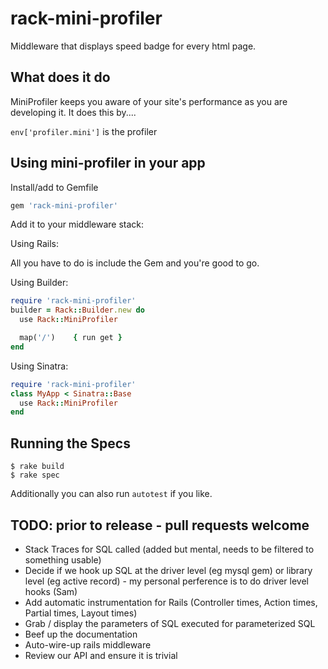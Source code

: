 # rack-mini-profiler

Middleware that displays speed badge for every html page.

## What does it do

MiniProfiler keeps you aware of your site's performance as you are developing it.
It does this by....

`env['profiler.mini']` is the profiler 

## Using mini-profiler in your app

Install/add to Gemfile

```ruby
gem 'rack-mini-profiler'
```

Add it to your middleware stack:

Using Rails:

All you have to do is include the Gem and you're good to go.

Using Builder:

```ruby
require 'rack-mini-profiler'
builder = Rack::Builder.new do
  use Rack::MiniProfiler

  map('/')    { run get }
end
```

Using Sinatra:

```ruby
require 'rack-mini-profiler'
class MyApp < Sinatra::Base
  use Rack::MiniProfiler
end
```

## Running the Specs

```
$ rake build
$ rake spec
```

Additionally you can also run `autotest` if you like.


## TODO: prior to release - pull requests welcome

- Stack Traces for SQL called (added but mental, needs to be filtered to something usable) 
- Decide if we hook up SQL at the driver level (eg mysql gem) or library level (eg active record) - my personal perference is to do driver level hooks (Sam)
- Add automatic instrumentation for Rails (Controller times, Action times, Partial times, Layout times)
- Grab / display the parameters of SQL executed for parameterized SQL 
- Beef up the documentation 
- Auto-wire-up rails middleware 
- Review our API and ensure it is trivial

